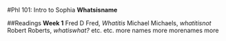 #Phl 101:  Intro to Sophia
**Whatsisname**

##Readings
**Week 1**
Fred D Fred, *Whatitis*
Michael Michaels, *whatitisnot*
Robert Roberts, *whatiswhat?*
etc.
etc.
more names
 more morenames
 more